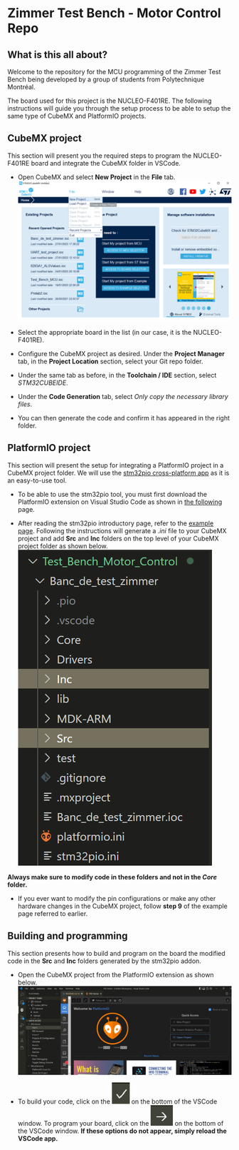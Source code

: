 # Zimmer Test Bench - Motor Control Repo

## What is this all about?
Welcome to the repository for the MCU programming of the Zimmer Test Bench being developed by a group of students from Polytechnique Montréal.

The board used for this project is the NUCLEO-F401RE. The following instructions will guide you through the setup process to be able to setup the same type of CubeMX and PlatformIO projects.

## CubeMX project
This section will present you the required steps to program the NUCLEO-F401RE board and integrate the CubeMX folder in VSCode.

- Open CubeMX and select **New Project** in the **File** tab.
![](./Images/Zimmer_CubeMX_NewProject.png)

- Select the appropriate board in the list (in our case, it is the NUCLEO-F401RE).

- Configure the CubeMX project as desired. Under the **Project Manager** tab, in the **Project Location** section, select your Git repo folder.

- Under the same tab as before, in the **Toolchain / IDE** section, select *STM32CUBEIDE*.

- Under the **Code Generation** tab, select *Only copy the necessary library files*.

- You can then generate the code and confirm it has appeared in the right folder.

## PlatformIO project
This section will present the setup for integrating a PlatformIO project in a CubeMX project folder.
We will use the [stm32pio cross-platform app](https://github.com/ussserrr/stm32pio) as it is an easy-to-use tool.

- To be able to use the stm32pio tool, you must first download the PlatformIO extension on Visual Studio Code as shown in [the following](https://platformio.org/install/ide?install=vscode) page.

- After reading the stm32pio introductory page, refer to the [example page](https://github.com/ussserrr/stm32pio/tree/master/examples/cli). 
Following the instructions will generate a *.ini* file to your CubeMX project and add **Src** and **Inc** folders on the top level of your CubeMX project folder as shown below.
![](./Images/Zimmer_PlatformIO_stm32pio.png)

**Always make sure to modify code in these folders and not in the *Core* folder.**

- If you ever want to modify the pin configurations or make any other hardware changes in the CubeMX project, follow **step 9** of the example page referred to earlier.

## Building and programming
This section presents how to build and program on the board the modified code in the **Src** and **Inc** folders generated by the stm32pio addon.

- Open the CubeMX project from the PlatformIO extension as shown below.
![](./Images/Zimmer_PlatformIO_buildProgram.png)

- To build your code, click on the ![checkmark button](./Images/Zimmer_BuildButton.png) on the bottom of the VSCode window. To program your board, click on the ![right arrow](./Images/Zimmer_ProgramButton.png) on the bottom of the VSCode window.
**If these options do not appear, simply reload the VSCode app.**





